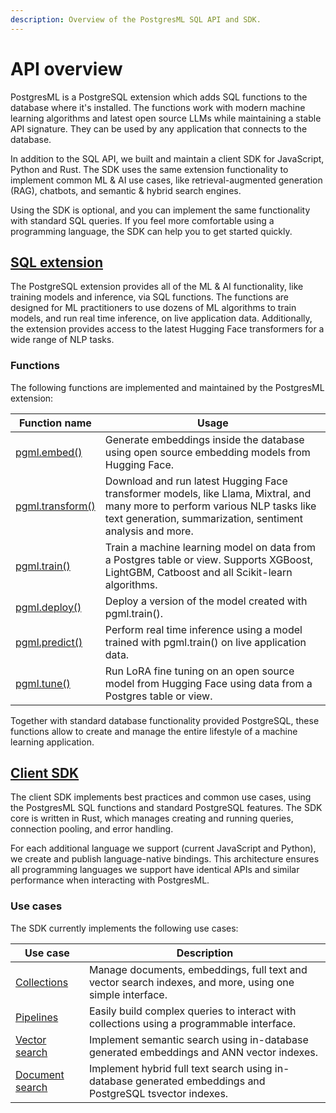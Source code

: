 ```yaml
---
description: Overview of the PostgresML SQL API and SDK.
---
```


# API overview

PostgresML is a PostgreSQL extension which adds SQL functions to the database where it's installed. The functions work with modern machine learning algorithms and latest open source LLMs while maintaining a stable API signature. They can be used by any application that connects to the database.

In addition to the SQL API, we built and maintain a client SDK for JavaScript, Python and Rust. The SDK uses the same extension functionality to implement common ML & AI use cases, like retrieval-augmented generation (RAG), chatbots, and semantic & hybrid search engines.

Using the SDK is optional, and you can implement the same functionality with standard SQL queries. If you feel more comfortable using a programming language, the SDK can help you to get started quickly.

## [SQL extension](sql-extension/)

The PostgreSQL extension provides all of the ML & AI functionality, like training models and inference, via SQL functions. The functions are designed for ML practitioners to use dozens of ML algorithms to train models, and run real time inference, on live application data. Additionally, the extension provides access to the latest Hugging Face transformers for a wide range of NLP tasks.

### Functions 

The following functions are implemented and maintained by the PostgresML extension:

| Function name    | Usage                                                                                                                                                                                        |
|------------------|----------------------------------------------------------------------------------------------------------------------------------------------------------------------------------------------|
| [pgml.embed()](sql-extension/pgml.embed)     | Generate embeddings inside the database using open source embedding models from Hugging Face.                                                                                                |
| [pgml.transform()](sql-extension/pgml.transform/) | Download and run latest Hugging Face transformer models, like Llama, Mixtral, and many more to perform various NLP tasks like text generation, summarization, sentiment analysis and more. |
| [pgml.train()](sql-extension/pgml.train/)     | Train a machine learning model on data from a Postgres table or view. Supports XGBoost, LightGBM, Catboost and all Scikit-learn algorithms.       |
| [pgml.deploy()](sql-extension/pgml.deploy)    | Deploy a version of the model created with pgml.train(). |
| [pgml.predict()](sql-extension/pgml.predict/) | Perform real time inference using a model trained with pgml.train() on live application data. |
| [pgml.tune()](sql-extension/pgml.tune) | Run LoRA fine tuning on an open source model from Hugging Face using data from a Postgres table or view. |

Together with standard database functionality provided PostgreSQL, these functions allow to create and manage the entire lifestyle of a machine learning application.

## [Client SDK](client-sdk/)

The client SDK implements best practices and common use cases, using the PostgresML SQL functions and standard PostgreSQL features. The SDK core is written in Rust, which manages creating and running queries, connection pooling, and error handling.

For each additional language we support (current JavaScript and Python), we create and publish language-native bindings. This architecture ensures all programming languages we support have identical APIs and similar performance when interacting with PostgresML.

### Use cases

The SDK currently implements the following use cases:

| Use case | Description |
|----------|---------|
| [Collections](client-sdk/collections) | Manage documents, embeddings, full text and vector search indexes, and more, using one simple interface. |
| [Pipelines](client-sdk/pipelines) | Easily build complex queries to interact with collections using a programmable interface. |
| [Vector search](client-sdk/search) | Implement semantic search using in-database generated embeddings and ANN vector indexes. |
| [Document search](client-sdk/document-search) | Implement hybrid full text search using in-database generated embeddings and PostgreSQL tsvector indexes. |

